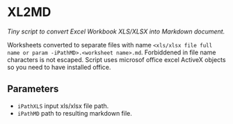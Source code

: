 # XL2MD
*Tiny script to convert Excel Workbook XLS/XLSX into Markdown document.*

Worksheets converted to separate files with name `<xls/xlsx file full name or param -iPathMD>.<worksheet name>.md`. Forbiddened in file name characters is not escaped.
Script uses microsof office excel ActiveX objects so you need to have installed office.

## Parameters
- `iPathXLS` input xls/xlsx file path.
- `iPathMD` path to resulting markdown file.
